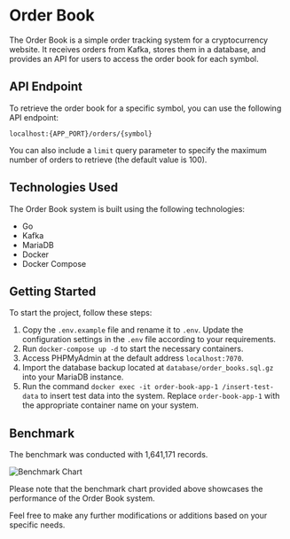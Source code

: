 # Order Book
The Order Book is a simple order tracking system for a cryptocurrency website. It receives orders from Kafka, stores them in a database, and provides an API for users to access the order book for each symbol.

## API Endpoint
To retrieve the order book for a specific symbol, you can use the following API endpoint:

`localhost:{APP_PORT}/orders/{symbol}`

You can also include a `limit` query parameter to specify the maximum number of orders to retrieve (the default value is 100).

## Technologies Used
The Order Book system is built using the following technologies:

- Go
- Kafka
- MariaDB
- Docker
- Docker Compose

## Getting Started
To start the project, follow these steps:

1. Copy the `.env.example` file and rename it to `.env`. Update the configuration settings in the `.env` file according to your requirements.
2. Run `docker-compose up -d` to start the necessary containers.
3. Access PHPMyAdmin at the default address `localhost:7070`. 
4. Import the database backup located at `database/order_books.sql.gz` into your MariaDB instance.
5. Run the command `docker exec -it order-book-app-1 /insert-test-data` to insert test data into the system. Replace `order-book-app-1` with the appropriate container name on your system.

## Benchmark
The benchmark was conducted with 1,641,171 records.

![Benchmark Chart](https://imgtr.ee/images/2023/06/21/ZiEuQ.png)

Please note that the benchmark chart provided above showcases the performance of the Order Book system.

Feel free to make any further modifications or additions based on your specific needs.
